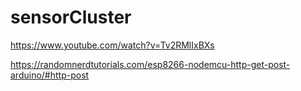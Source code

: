 # sensorCluster

https://www.youtube.com/watch?v=Tv2RMlIxBXs

https://randomnerdtutorials.com/esp8266-nodemcu-http-get-post-arduino/#http-post
